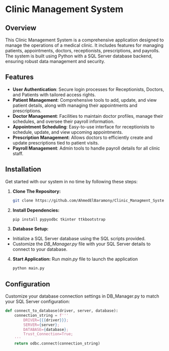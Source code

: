# Clinic Management System

## Overview
This Clinic Management System is a comprehensive application designed to manage the operations of a medical clinic. It includes features for managing patients, appointments, doctors, receptionists, prescriptions, and payrolls. The system is built using Python with a SQL Server database backend, ensuring robust data management and security.

## Features
- **User Authentication**: Secure login processes for Receptionists, Doctors, and Patients with tailored access rights.
- **Patient Management**: Comprehensive tools to add, update, and view patient details, along with managing their appointments and prescriptions.
- **Doctor Management**: Facilities to maintain doctor profiles, manage their schedules, and oversee their payroll information.
- **Appointment Scheduling**: Easy-to-use interface for receptionists to schedule, update, and view upcoming appointments.
- **Prescription Management**: Allows doctors to efficiently create and update prescriptions tied to patient visits.
- **Payroll Management**: Admin tools to handle payroll details for all clinic staff.

## Installation
Get started with our system in no time by following these steps:

1. **Clone The Repository:**
   ```bash
   git clone https://github.com/AhmedElBaramony/Clinic_Managment_System.git

2. **Install Dependencies:**
   ```bash
   pip install pypyodbc tkinter ttkbootstrap

3. **Database Setup:**
  - Initialize a SQL Server database using the SQL scripts provided.
  - Customize the *DB_Manager.py* file with your SQL Server details to connect to your database.

4. **Start Application:**
   Run *main.py* file to launch the application
   ```bash
   python main.py

## Configuration
Customize your database connection settings in DB_Manager.py to match your SQL Server configuration:

```python
def connect_to_database(driver, server, database):
    connection_string = f'''
        DRIVER={{{driver}}};
        SERVER={server};
        DATABASE={database};
        Trust_Connection=True;
    '''
    return odbc.connect(connection_string) 
